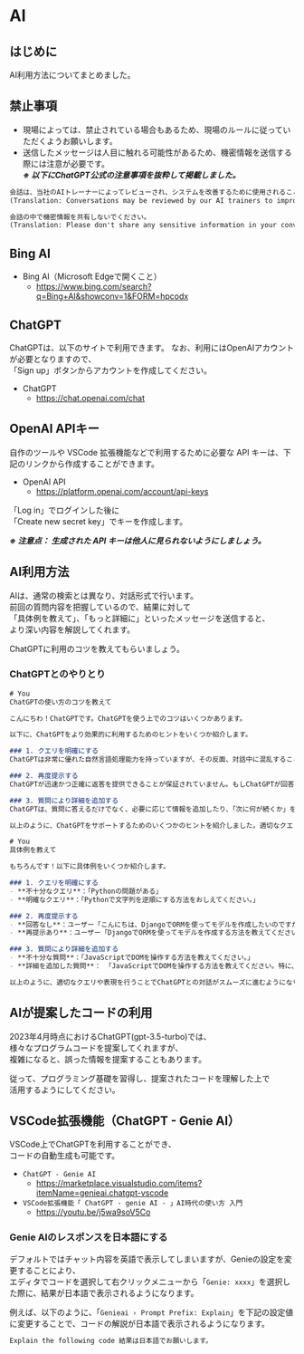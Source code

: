 # AI

## はじめに

AI利用方法についてまとめました。  

## 禁止事項

- 現場によっては、禁止されている場合もあるため、現場のルールに従っていただくようお願いします。
- 送信したメッセージは人目に触れる可能性があるため、機密情報を送信する際には注意が必要です。  
  ***※ 以下にChatGPT公式の注意事項を抜粋して掲載しました。***

```txt
会話は、当社のAIトレーナーによってレビューされ、システムを改善するために使用されることがあります。
(Translation: Conversations may be reviewed by our AI trainers to improve our systems.)
```

```txt
会話の中で機密情報を共有しないでください。
(Translation: Please don't share any sensitive information in your conversations.)
```

## Bing AI

- Bing AI（Microsoft Edgeで開くこと）
  - <https://www.bing.com/search?q=Bing+AI&showconv=1&FORM=hpcodx>

## ChatGPT

ChatGPTは、以下のサイトで利用できます。
なお、利用にはOpenAIアカウントが必要となりますので、  
「Sign up」ボタンからアカウントを作成してください。

- ChatGPT
  - <https://chat.openai.com/chat>

## OpenAI APIキー

自作のツールや VSCode 拡張機能などで利用するために必要な API キーは、下記のリンクから作成することができます。

- OpenAI API
  - <https://platform.openai.com/account/api-keys>

「Log in」でログインした後に  
「Create new secret key」でキーを作成します。

***※ 注意点： 生成された API キーは他人に見られないようにしましょう。***

## AI利用方法

AIは、通常の検索とは異なり、対話形式で行います。  
前回の質問内容を把握しているので、結果に対して  
「具体例を教えて」、「もっと詳細に」といったメッセージを送信すると、  
より深い内容を解説してくれます。  

ChatGPTに利用のコツを教えてもらいましょう。  

### ChatGPTとのやりとり

```txt
# You
ChatGPTの使い方のコツを教えて
```

```md
こんにちわ！ChatGPTです。ChatGPTを使う上でのコツはいくつかあります。

以下に、ChatGPTをより効果的に利用するためのヒントをいくつか紹介します。

### 1. クエリを明確にする
ChatGPTは非常に優れた自然言語処理能力を持っていますが、その反面、対話中に混乱することがあるため、クエリをできるだけ明確にすることが重要です。可能な限り正確な文章やフレーズを使うようにしてください。

### 2. 再度提示する
ChatGPTが迅速かつ正確に返答を提供できることが保証されていません。もしChatGPTが回答を提供しない場合は、再提示するとよいです。

### 3. 質問により詳細を追加する
ChatGPTは、質問に答えるだけでなく、必要に応じて情報を追加したり、「次に何が続くか」を教えたりすることもできます。適切なマーカーやキーワードを使って情報を付加するようにしてください。

以上のように、ChatGPTをサポートするためのいくつかのヒントを紹介しました。適切なクエリや明確な表現を使えば、ChatGPTは役立つことができます！
```

```txt
# You
具体例を教えて
```

```md
もちろんです！以下に具体例をいくつか紹介します。

### 1. クエリを明確にする
- **不十分なクエリ**：「Pythonの問題がある」
- **明確なクエリ**：「Pythonで文字列を逆順にする方法をおしえてください。」

### 2. 再度提示する
- **回答なし**：ユーザー「こんにちは、DjangoでORMを使ってモデルを作成したいのですが、どうすればいいですか？」 ChatGPT：（何も返信しない）
- **再提示あり**：ユーザー「DjangoでORMを使ってモデルを作成する方法を教えてください。」 ChatGPT：「はい、これはDjangoでORMを使った前提でのサンプルコードです...」

### 3. 質問により詳細を追加する
- **不十分な質問**：「JavaScriptでDOMを操作する方法を教えてください。」
- **詳細を追加した質問**： 「JavaScriptでDOMを操作する方法を教えてください。特に、ページに新しい要素を追加する場合はどうすればいいですか？」

以上のように、適切なクエリや表現を行うことでChatGPTとの対話がスムーズに進むようになります
```

## AIが提案したコードの利用

2023年4月時点におけるChatGPT(gpt-3.5-turbo)では、  
様々なプログラムコードを提案してくれますが、  
複雑になると、誤った情報を提案することもあります。  

従って、プログラミング基礎を習得し、提案されたコードを理解した上で  
活用するようにしてください。

## VSCode拡張機能（ChatGPT - Genie AI）

VSCode上でChatGPTを利用することができ、  
コードの自動生成も可能です。

- `ChatGPT - Genie AI`
  - <https://marketplace.visualstudio.com/items?itemName=genieai.chatgpt-vscode>
- `VSCode拡張機能「 ChatGPT - genie AI - 」AI時代の使い方 入門`
  - <https://youtu.be/j5wa9soV5Co>

### Genie AIのレスポンスを日本語にする

デフォルトではチャット内容を英語で表示してしまいますが、Genieの設定を変更することにより、  
エディタでコードを選択して右クリックメニューから「`Genie: xxxx`」を選択した際に、結果が日本語で表示されるようになります。  

例えば、以下のように、「`Genieai › Prompt Prefix: Explain`」を下記の設定値に変更することで、コードの解説が日本語で表示されるようになります。  

```txt
Explain the following code 結果は日本語でお願いします。
```
